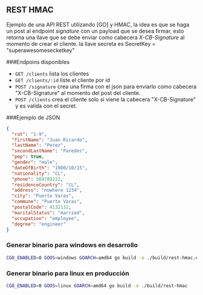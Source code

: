 ## REST HMAC

Ejemplo de una API REST utilizando [GO] y HMAC, la idea es que se haga un post al endpoint _signature_ con un payload que se desea firmar, esto retorna una llave que se debe enviar como cabecera _X-CB-Signature_ al momento de crear el cliente. la llave secreta es SecretKey = "superawesomesecketkey"

###Endpoins disponibles

- `GET /clients` lista los clientes
- `GET /clients/:id` liste el cliente por id
- `POST /signature` crea una firma con el json para enviarlo como cabecera "X-CB-Signature" al momento del post del cliente.
- `POST /clients` crea el cliente solo si viene la cabecera "X-CB-Signature" y es valida con el secret.

###Ejemplo de JSON

```json
{
  "rut": "1-9",
  "firstName": "Juan Ricardo",
  "lastName": "Perez",
  "secondLastName": "Paredes",
  "pep": true,
  "gender": "male",
  "dateOfBirth": "1980/10/15",
  "nationality": "CL",
  "phone": 569789222,
  "residenceCountry": "CL",
  "address": "nowhere 1234",
  "city": "Puerto Varas",
  "commune": "Puerto Varas",
  "postalCode": 4132132,
  "maritalStatus": "married",
  "occupation": "employee",
  "degree": "engineer"
}
```

### Generar binario para windows en desarrollo

```sh
CGO_ENABLED=0 GOOS=windows GOARCH=amd64 go build -o ./build/rest-hmac.exe
```

### Generar binario para linux en producción

```sh
CGO_ENABLED=0 GOOS=linux GOARCH=amd64 go build -o ./build/rest-hmac
```
